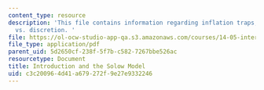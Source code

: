 ```yaml
---
content_type: resource
description: 'This file contains information regarding inflation traps, and rules
  vs. discretion. '
file: https://ol-ocw-studio-app-qa.s3.amazonaws.com/courses/14-05-intermediate-macroeconomics-spring-2013/c3c200964d41a679272f9e27e9332246_MIT14_05S13_LecNot_bar-gor.pdf
file_type: application/pdf
parent_uid: 5d2650cf-238f-5f7b-c582-7267bbe526ac
resourcetype: Document
title: Introduction and the Solow Model
uid: c3c20096-4d41-a679-272f-9e27e9332246
---
```

